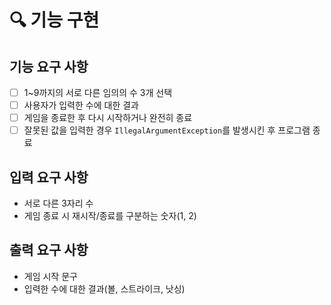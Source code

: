 # 🔍 기능 구현 

## 기능 요구 사항
- [ ] 1~9까지의 서로 다른 임의의 수 3개 선택
- [ ] 사용자가 입력한 수에 대한 결과
- [ ] 게임을 종료한 후 다시 시작하거나 완전히 종료
- [ ] 잘못된 값을 입력한 경우 `IllegalArgumentException`를 발생시킨 후 프로그램 종료

## 입력 요구 사항
- 서로 다른 3자리 수
- 게임 종료 시 재시작/종료를 구분하는 숫자(1, 2)

## 출력 요구 사항
- 게임 시작 문구
- 입력한 수에 대한 결과(볼, 스트라이크, 낫싱)


